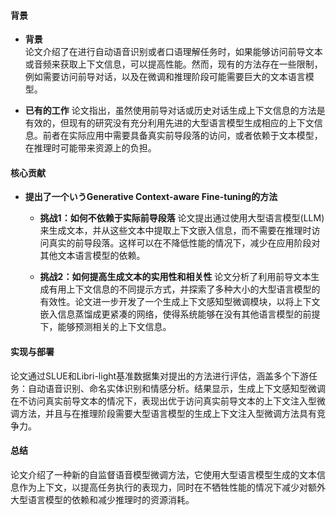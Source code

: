 #### 背景
- **背景**       
    论文介绍了在进行自动语音识别或者口语理解任务时，如果能够访问前导文本或音频来获取上下文信息，可以提高性能。然而，现有的方法存在一些限制，例如需要访问前导对话，以及在微调和推理阶段可能需要巨大的文本语言模型。

- **已有的工作**
    论文指出，虽然使用前导对话或历史对话生成上下文信息的方法是有效的，但现有的研究没有充分利用先进的大型语言模型生成相应的上下文信息。前者在实际应用中需要具备真实前导段落的访问，或者依赖于文本模型，在推理时可能带来资源上的负担。

#### 核心贡献
- **提出了一个いうGenerative Context-aware Fine-tuning的方法**
    - **挑战1：如何不依赖于实际前导段落** 
        论文提出通过使用大型语言模型(LLM)来生成文本，并从这些文本中提取上下文嵌入信息，而不需要在推理时访问真实的前导段落。这样可以在不降低性能的情况下，减少在应用阶段对其他文本语言模型的依赖。

    - **挑战2：如何提高生成文本的实用性和相关性**
        论文分析了利用前导文本生成有用上下文信息的不同提示方式，并探索了多种大小的大型语言模型的有效性。论文进一步开发了一个生成上下文感知型微调模块，以将上下文嵌入信息蒸馏成更紧凑的网络，使得系统能够在没有其他语言模型的前提下，能够预测相关的上下文信息。

#### 实现与部署
论文通过SLUE和Libri-light基准数据集对提出的方法进行评估，涵盖多个下游任务：自动语音识别、命名实体识别和情感分析。结果显示，生成上下文感知型微调在不访问真实前导文本的情况下，表现出优于访问真实前导文本的上下文注入型微调方法，并且与在推理阶段需要大型语言模型的生成上下文注入型微调方法具有竞争力。

#### 总结
论文介绍了一种新的自监督语音模型微调方法，它使用大型语言模型生成的文本信息作为上下文，以提高任务执行的表现力，同时在不牺牲性能的情况下减少对额外大型语言模型的依赖和减少推理时的资源消耗。